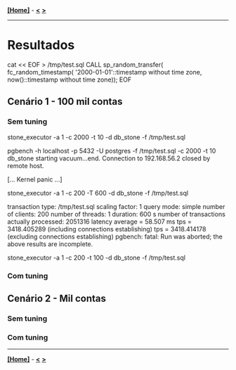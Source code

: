 [**[Home]**](../README.md "Página inicial") - 
[**<**](06_tests.md "Testes")
[**>**]()

---

# Resultados

cat << EOF > /tmp/test.sql
CALL sp_random_transfer(
	fc_random_timestamp(
		'2000-01-01'::timestamp without time zone,
		now()::timestamp without time zone));
EOF

## Cenário 1 - 100 mil contas
### Sem tuning

stone_executor -a 1 -c 2000 -t 10 -d db_stone -f /tmp/test.sql

pgbench -h localhost -p 5432 -U postgres -f /tmp/test.sql -c 2000 -t 10 db_stone
starting vacuum...end.
Connection to 192.168.56.2 closed by remote host.

[... Kernel panic ...]

stone_executor -a 1 -c 200 -T 600 -d db_stone -f /tmp/test.sql

transaction type: /tmp/test.sql
scaling factor: 1
query mode: simple
number of clients: 200
number of threads: 1
duration: 600 s
number of transactions actually processed: 2051316
latency average = 58.507 ms
tps = 3418.405289 (including connections establishing)
tps = 3418.414178 (excluding connections establishing)
pgbench: fatal: Run was aborted; the above results are incomplete.

stone_executor -a 1 -c 200 -t 100 -d db_stone -f /tmp/test.sql

### Com tuning

## Cenário 2 - Mil contas
### Sem tuning
### Com tuning

---

[**[Home]**](../README.md "Página inicial") - 
[**<**](06_tests.md "Testes")
[**>**]()